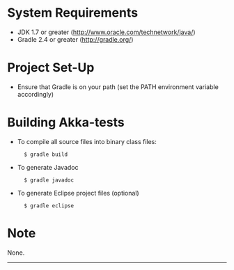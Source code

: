 System Requirements
===================

* JDK 1.7 or greater (http://www.oracle.com/technetwork/java/)
* Gradle 2.4 or greater (http://gradle.org/)

Project Set-Up
==============

* Ensure that Gradle is on your path (set the PATH environment variable accordingly)


Building Akka-tests
===================

* To compile all source files into binary class files:

		$ gradle build

* To generate Javadoc

		$ gradle javadoc

* To generate Eclipse project files (optional)

		$ gradle eclipse


Note
====

None.


---
